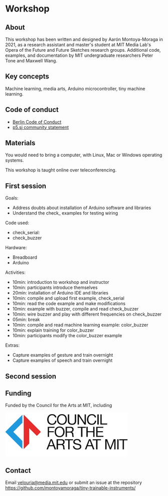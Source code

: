 # Workshop

## About

This workshop has been written and designed by Aarón Montoya-Moraga in 2021, as a research assistant and master's student at MIT Media Lab's Opera of the Future and Future Sketches research groups. Additional code, examples, and documentation by MIT undergraduate researchers Peter Tone and Maxwell Wang.

## Key concepts

Machine learning, media arts, Arduino microcontroller, tiny machine learning.

## Code of conduct

* [Berlin Code of Conduct](https://berlincodeofconduct.org/)
* [p5.sj community statement](https://p5js.org/community/)

## Materials

You would need to bring a computer, with Linux, Mac or Windows operating systems.

This workshop is taught online over teleconferencing.

## First session

Goals:

* Address doubts about installation of Arduino software and libraries
* Understand the check_ examples for testing wiring

Code used:

* check_serial: 
* check_buzzer

Hardware:

* Breadboard
* Arduino

Activities:


* 10min: introduction to workshop and instructor
* 10min: participants introduce themselves
* 20min: installation of Arduino IDE and libraries
* 10min: compile and upload first example, check_serial
* 10min: read the code example and make modifications
* 10min: example with buzzer, compile and read check_buzzer
* 10min: wire buzzer and play with different frequencies on check_buzzer
* 05min: break
* 10min: compile and read machine learning example: color_buzzer
* 10min: explain training for color_buzzer
* 10min: participants modify the color_buzzer example

Extras:

* Capture examples of gesture and train overnight
* Capture examples of speech and train overnight

## Second session




## Funding

Funded by the Council for the Arts at MIT, including 

![Council for the Arts at MIT Logo](../docs/images/9-2021-CAMIT-logo.jpg "Council for the Arts at MIT Logo")

## Contact

Email velouria@media.mit.edu or submit an issue at the repository https://github.com/montoyamoraga/tiny-trainable-instruments/
